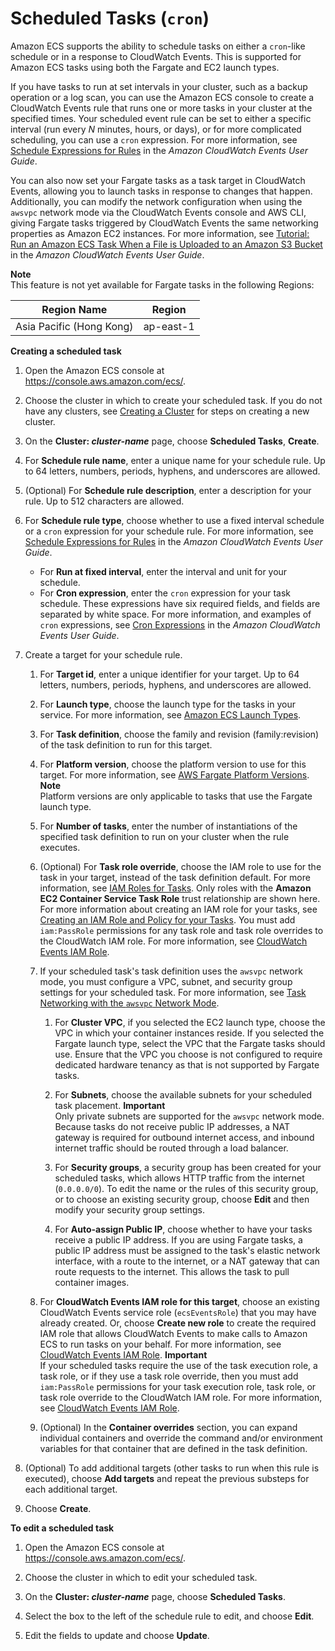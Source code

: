 # Scheduled Tasks \(`cron`\)<a name="scheduled_tasks"></a>

Amazon ECS supports the ability to schedule tasks on either a `cron`\-like schedule or in a response to CloudWatch Events\. This is supported for Amazon ECS tasks using both the Fargate and EC2 launch types\.

If you have tasks to run at set intervals in your cluster, such as a backup operation or a log scan, you can use the Amazon ECS console to create a CloudWatch Events rule that runs one or more tasks in your cluster at the specified times\. Your scheduled event rule can be set to either a specific interval \(run every *N* minutes, hours, or days\), or for more complicated scheduling, you can use a `cron` expression\. For more information, see [Schedule Expressions for Rules](https://docs.aws.amazon.com/AmazonCloudWatch/latest/events/ScheduledEvents.html) in the *Amazon CloudWatch Events User Guide*\.

You can also now set your Fargate tasks as a task target in CloudWatch Events, allowing you to launch tasks in response to changes that happen\. Additionally, you can modify the network configuration when using the `awsvpc` network mode via the CloudWatch Events console and AWS CLI, giving Fargate tasks triggered by CloudWatch Events the same networking properties as Amazon EC2 instances\. For more information, see [Tutorial: Run an Amazon ECS Task When a File is Uploaded to an Amazon S3 Bucket](https://docs.aws.amazon.com/AmazonCloudWatch/latest/events/CloudWatch-Events-tutorial-ECS.html) in the *Amazon CloudWatch Events User Guide*\.

**Note**  
This feature is not yet available for Fargate tasks in the following Regions:  


| Region Name | Region | 
| --- | --- | 
| Asia Pacific \(Hong Kong\) | ap\-east\-1 | 

**Creating a scheduled task**

1. Open the Amazon ECS console at [https://console\.aws\.amazon\.com/ecs/](https://console.aws.amazon.com/ecs/)\.

1. Choose the cluster in which to create your scheduled task\. If you do not have any clusters, see [Creating a Cluster](create_cluster.md) for steps on creating a new cluster\.

1. On the **Cluster: *cluster\-name*** page, choose **Scheduled Tasks**, **Create**\.

1. For **Schedule rule name**, enter a unique name for your schedule rule\. Up to 64 letters, numbers, periods, hyphens, and underscores are allowed\.

1. \(Optional\) For **Schedule rule description**, enter a description for your rule\. Up to 512 characters are allowed\.

1. For **Schedule rule type**, choose whether to use a fixed interval schedule or a `cron` expression for your schedule rule\. For more information, see [Schedule Expressions for Rules](https://docs.aws.amazon.com/AmazonCloudWatch/latest/events/ScheduledEvents.html) in the *Amazon CloudWatch Events User Guide*\.
   + For **Run at fixed interval**, enter the interval and unit for your schedule\.
   + For **Cron expression**, enter the `cron` expression for your task schedule\. These expressions have six required fields, and fields are separated by white space\. For more information, and examples of `cron` expressions, see [Cron Expressions](https://docs.aws.amazon.com/AmazonCloudWatch/latest/events/ScheduledEvents.html#CronExpressions) in the *Amazon CloudWatch Events User Guide*\.

1. Create a target for your schedule rule\.

   1. For **Target id**, enter a unique identifier for your target\. Up to 64 letters, numbers, periods, hyphens, and underscores are allowed\.

   1. For **Launch type**, choose the launch type for the tasks in your service\. For more information, see [Amazon ECS Launch Types](launch_types.md)\.

   1. For **Task definition**, choose the family and revision \(family:revision\) of the task definition to run for this target\.

   1. For **Platform version**, choose the platform version to use for this target\. For more information, see [AWS Fargate Platform Versions](platform_versions.md)\.
**Note**  
Platform versions are only applicable to tasks that use the Fargate launch type\.

   1. For **Number of tasks**, enter the number of instantiations of the specified task definition to run on your cluster when the rule executes\.

   1. \(Optional\) For **Task role override**, choose the IAM role to use for the task in your target, instead of the task definition default\. For more information, see [IAM Roles for Tasks](task-iam-roles.md)\. Only roles with the **Amazon EC2 Container Service Task Role** trust relationship are shown here\. For more information about creating an IAM role for your tasks, see [Creating an IAM Role and Policy for your Tasks](task-iam-roles.md#create_task_iam_policy_and_role)\. You must add `iam:PassRole` permissions for any task role and task role overrides to the CloudWatch IAM role\. For more information, see [CloudWatch Events IAM Role](CWE_IAM_role.md)\.

   1. If your scheduled task's task definition uses the `awsvpc` network mode, you must configure a VPC, subnet, and security group settings for your scheduled task\. For more information, see [Task Networking with the `awsvpc` Network Mode](task-networking.md)\. 

      1. For **Cluster VPC**, if you selected the EC2 launch type, choose the VPC in which your container instances reside\. If you selected the Fargate launch type, select the VPC that the Fargate tasks should use\. Ensure that the VPC you choose is not configured to require dedicated hardware tenancy as that is not supported by Fargate tasks\.

      1. For **Subnets**, choose the available subnets for your scheduled task placement\.
**Important**  
Only private subnets are supported for the `awsvpc` network mode\. Because tasks do not receive public IP addresses, a NAT gateway is required for outbound internet access, and inbound internet traffic should be routed through a load balancer\.

      1. For **Security groups**, a security group has been created for your scheduled tasks, which allows HTTP traffic from the internet \(`0.0.0.0/0`\)\. To edit the name or the rules of this security group, or to choose an existing security group, choose **Edit** and then modify your security group settings\.

      1. For **Auto\-assign Public IP**, choose whether to have your tasks receive a public IP address\. If you are using Fargate tasks, a public IP address must be assigned to the task's elastic network interface, with a route to the internet, or a NAT gateway that can route requests to the internet\. This allows the task to pull container images\.

   1. For **CloudWatch Events IAM role for this target**, choose an existing CloudWatch Events service role \(`ecsEventsRole`\) that you may have already created\. Or, choose **Create new role** to create the required IAM role that allows CloudWatch Events to make calls to Amazon ECS to run tasks on your behalf\. For more information, see [CloudWatch Events IAM Role](CWE_IAM_role.md)\.
**Important**  
If your scheduled tasks require the use of the task execution role, a task role, or if they use a task role override, then you must add `iam:PassRole` permissions for your task execution role, task role, or task role override to the CloudWatch IAM role\. For more information, see [CloudWatch Events IAM Role](CWE_IAM_role.md)\.

   1. \(Optional\) In the **Container overrides** section, you can expand individual containers and override the command and/or environment variables for that container that are defined in the task definition\.

1. \(Optional\) To add additional targets \(other tasks to run when this rule is executed\), choose **Add targets** and repeat the previous substeps for each additional target\.

1. Choose **Create**\.

**To edit a scheduled task**

1. Open the Amazon ECS console at [https://console\.aws\.amazon\.com/ecs/](https://console.aws.amazon.com/ecs/)\.

1. Choose the cluster in which to edit your scheduled task\.

1. On the **Cluster: *cluster\-name*** page, choose **Scheduled Tasks**\.

1. Select the box to the left of the schedule rule to edit, and choose **Edit**\.

1. Edit the fields to update and choose **Update**\.